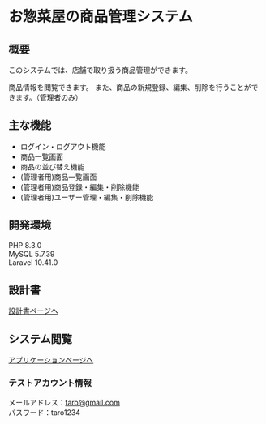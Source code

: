 # お惣菜屋の商品管理システム

## 概要
このシステムでは、店舗で取り扱う商品管理ができます。

商品情報を閲覧できます。
また、商品の新規登録、編集、削除を行うことができます。（管理者のみ）

## 主な機能
- ログイン・ログアウト機能
- 商品一覧画面
- 商品の並び替え機能
- (管理者用)商品一覧画面
- (管理者用)商品登録・編集・削除機能
- (管理者用)ユーザー管理・編集・削除機能

## 開発環境

PHP 8.3.0  
MySQL 5.7.39  
Laravel 10.41.0

## 設計書
[設計書ページへ](https://drive.google.com/drive/folders/1_dMk1I2PB6B9Yz79Ay3pBhgnz1Mstsnq)

## システム閲覧
[アプリケーションページへ](https://jishuseisaku-33edf0a8a315.herokuapp.com/login)

### テストアカウント情報
メールアドレス：taro@gmail.com  
パスワード：taro1234
